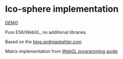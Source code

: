# Ico-sphere implementation

[DEMO](http://volodalexey.github.io/ico-sphere)

Pure ES6/WebGL, no additional libraries

Based on the [blog.andreaskahler.com](http://blog.andreaskahler.com/2009/06/creating-icosphere-mesh-in-code.html)

Matrix implementation from [WebGL programming guide](https://sites.google.com/site/webglbook/)